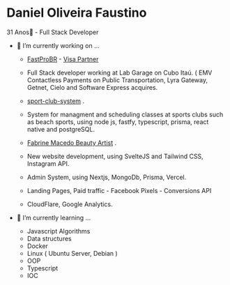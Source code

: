   # Daniel Oliveira Faustino
  
  31 Anos👋 - Full Stack Developer

- 🔭 I’m currently working on ...

    - [FastProBR](https://www.fastprobr.com) - [Visa Partner](https://www.partnerbase.com/fastprobr/visa)
    - Full Stack developer working at Lab Garage on Cubo Itaú. ( EMV Contactless Payments on Public Transportation, Lyra Gateway, Getnet, Cielo and Software Express acquires.
 
    - [sport-club-system](http://www.algoritme-se.com.br/sport-club-system) .
    - System for managment and scheduling classes at sports clubs such as beach sports, using node js, fastfy, typescript, prisma, react native and postgreSQL.

    - [Fabrine Macedo Beauty Artist](https://www.clinicafcare.com.br/) .
    - New website development, using SvelteJS and Tailwind CSS, Instagram API.
    - Admin System, using Nextjs, MongoDb, Prisma, Vercel.
    - Landing Pages, Paid traffic - Facebook Pixels - Conversions API
    - CloudFlare, Google Analytics.
   
- 🌱 I’m currently learning ...

  - Javascript Algorithms 
  - Data structures
  - Docker
  - Linux ( Ubuntu Server, Debian )
  - OOP
  - Typescript
  - IOC
  
  
 
 
 

  



